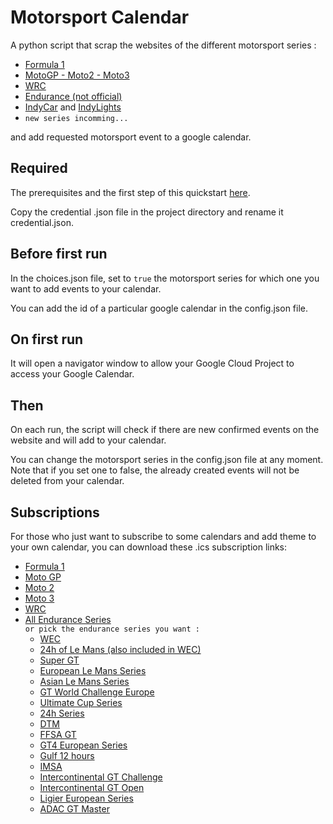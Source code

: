 # Motorsport Calendar

A python script that scrap the websites of the different motorsport series :  
- [Formula 1](https://www.formula1.com/en/racing/2022.html)  
- [MotoGP - Moto2 - Moto3](https://www.motogp.com/en/calendar)  
- [WRC](https://www.wrc.com/en/championship/calendar/wrc/)  
- [Endurance (not official)](https://www.endurance-info.com/calendrier)  
- [IndyCar](https://www.indycar.com/Schedule) and [IndyLights](https://www.indycar.com/indylights/schedule)
- `new series incomming...`  

and add requested motorsport event to a google calendar.  

## Required

The prerequisites and the first step of this quickstart [here](https://developers.google.com/calendar/api/quickstart/python).  

Copy the credential .json file in the project directory and rename it credential.json.  

## Before first run

In the choices.json file, set to `true` the motorsport series for which one you want to add events to your calendar.  

You can add the id of a particular google calendar in the config.json file.  

## On first run

It will open a navigator window to allow your Google Cloud Project to access your Google Calendar.  

## Then

On each run, the script will check if there are new confirmed events on the website and will add to your calendar.  

You can change the motorsport series in the config.json file at any moment.  
Note that if you set one to false, the already created events will not be deleted from your calendar.  


## Subscriptions

For those who just want to subscribe to some calendars and add theme to your own calendar, you can download these .ics subscription links:  
- [Formula 1](https://calendar.google.com/calendar/ical/nce9jjita3pc5fi4k3qht4cseg%40group.calendar.google.com/public/basic.ics)  
- [Moto GP](https://calendar.google.com/calendar/ical/7a1spgbdlvl4p2t4gudi8ccmec%40group.calendar.google.com/public/basic.ics)  
- [Moto 2](https://calendar.google.com/calendar/ical/g24ihrfq8apbgqnjf50mf3o1bo%40group.calendar.google.com/public/basic.ics)  
- [Moto 3](https://calendar.google.com/calendar/ical/l7messjqqunqm35gn49u6co13c%40group.calendar.google.com/public/basic.ics)  
- [WRC](https://calendar.google.com/calendar/ical/lakpim3e6u2e2v9jlkcka3d27g%40group.calendar.google.com/public/basic.ics)  
- [All Endurance Series](https://calendar.google.com/calendar/ical/33fk4udv5a61bgq7jei17mrh18%40group.calendar.google.com/public/basic.ics)  
`or pick the endurance series you want :`
  - [WEC](https://calendar.google.com/calendar/ical/5j8vvpa2kfrq8eetgq5d4o03vk%40group.calendar.google.com/public/basic.ics)  
  - [24h of Le Mans (also included in WEC)](https://calendar.google.com/calendar/ical/hcaaenkgaq3r7chm2h7gu4k9c0%40group.calendar.google.com/public/basic.ics)   
  - [Super GT](https://calendar.google.com/calendar/ical/pvu6u4d1d2kfc0ur4ia7gfo278%40group.calendar.google.com/public/basic.ics)  
  - [European Le Mans Series](https://calendar.google.com/calendar/ical/ieqsec5qnrlmff5u7rsl6c0d3s%40group.calendar.google.com/public/basic.ics)  
  - [Asian Le Mans Series](https://calendar.google.com/calendar/ical/tmsg86gj2j83ro0k4he49mkioc%40group.calendar.google.com/public/basic.ics)   
  - [GT World Challenge Europe](https://calendar.google.com/calendar/ical/on1bf7bpmi0873u3j2n91edj90%40group.calendar.google.com/public/basic.ics)  
  - [Ultimate Cup Series](https://calendar.google.com/calendar/ical/ikh2j99pv63p2jchlvbuoh7vqk%40group.calendar.google.com/public/basic.ics)  
  - [24h Series](https://calendar.google.com/calendar/ical/iamsbkl4re6njb3mqj6ri47ark%40group.calendar.google.com/public/basic.ics)   
  - [DTM](https://calendar.google.com/calendar/ical/gp6hg32kfqc7metlbolvmi30bk%40group.calendar.google.com/public/basic.ics)
  - [FFSA GT](https://calendar.google.com/calendar/ical/sd8ul89d8kd2a35rsfh8tulnck%40group.calendar.google.com/public/basic.ics)  
  - [GT4 European Series](https://calendar.google.com/calendar/ical/2etdssca8e864ukmn1kdfb3mm4%40group.calendar.google.com/public/basic.ics)  
  - [Gulf 12 hours](https://calendar.google.com/calendar/ical/i0dh0n24piv1cmhcdr69trac94%40group.calendar.google.com/public/basic.ics)  
  - [IMSA](https://calendar.google.com/calendar/ical/33u4euop8pg31jsq5hadc9dsrs%40group.calendar.google.com/public/basic.ics)  
  - [Intercontinental GT Challenge](https://calendar.google.com/calendar/ical/055gfu254476kkv92hpf4m3iv8%40group.calendar.google.com/public/basic.ics)  
  - [Intercontinental GT Open](https://calendar.google.com/calendar/ical/c0gviqo2rtl64937sscncipgt4%40group.calendar.google.com/public/basic.ics)  
  - [Ligier European Series](https://calendar.google.com/calendar/ical/7l8da1cna4mpk660q5v5r971c0%40group.calendar.google.com/public/basic.ics)  
  - [ADAC GT Master](https://calendar.google.com/calendar/ical/82bn8no55aoconvsi8ak7lkuic%40group.calendar.google.com/public/basic.ics)  